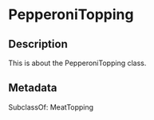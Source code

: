 # PepperoniTopping

## Description

This is about the PepperoniTopping class.

## Metadata

SubclassOf: MeatTopping

